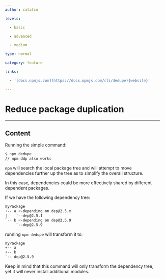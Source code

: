 ```yaml
---
author: catalin

levels:

  - basic

  - advanced

  - medium

type: normal

category: feature

links:

  - '[docs.npmjs.com](https://docs.npmjs.com/cli/dedupe){website}'

---
```

# Reduce package duplication 

---
## Content

Running the simple command:
```bash
$ npm dedupe
// npm ddp also works
```
`npm` will search the local package tree and will attempt to move dependencies further up the tree as to simplify the overall structure. 

In this case, dependencies could be more effectively shared by different dependent packages.

If we have the following dependency tree:
```bash
myPackage
+-- a <-depending on dep@2.5.x
|    `--dep@2.5.1
`-- b <-depending on dep@2.5.9
     `--dep@2.5.9

```
running `npm dedupe` will transform it to:
```bash 
myPackage
+-- a
+-- b
`-- dep@2.5.9
```  

Keep in mind that this command will only transform the dependency tree, yet it will never install additional modules.